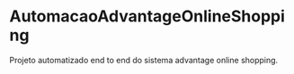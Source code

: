 # AutomacaoAdvantageOnlineShopping
Projeto automatizado end to end do sistema advantage online shopping.
